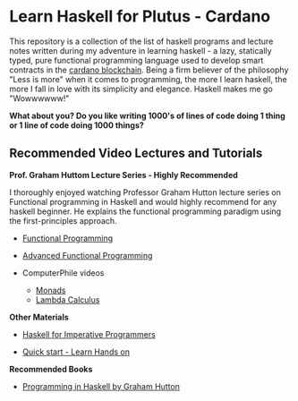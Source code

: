 # Learn Haskell for Plutus - Cardano

This repository is a collection of the list of haskell programs and lecture notes written during my adventure in learning haskell - a lazy, statically typed, pure functional programming language used to develop smart contracts in the [cardano blockchain](https://docs.cardano.org/). Being a firm believer of the philosophy "Less is more" when it comes to programming, the more I learn haskell, the more I fall in love with its simplicity and elegance. Haskell makes me go "Wowwwwww!" 

**What about you? Do you like writing 1000's of lines of code doing 1 thing or 1 line of code doing 1000 things?** 


## Recommended Video Lectures and Tutorials

**Prof. Graham Huttom Lecture Series - Highly Recommended**

I thoroughly enjoyed watching Professor Graham Hutton lecture series on Functional programming in Haskell and would highly recommend for any haskell beginner. He explains the functional programming paradigm using the first-principles approach. 

* [Functional Programming](https://www.youtube.com/playlist?list=PLF1Z-APd9zK7usPMx3LGMZEHrECUGodd3)

* [Advanced Functional Programming](https://www.youtube.com/playlist?list=PLF1Z-APd9zK5uFc8FKr_di9bfsYv8-lbc)

* ComputerPhile videos
    * [Monads](https://www.youtube.com/watch?v=t1e8gqXLbsU)
    * [Lambda Calculus](https://www.youtube.com/watch?v=eis11j_iGMs&t=468s)


**Other Materials**

* [Haskell for Imperative Programmers](https://www.youtube.com/channel/UC3xdLFFsqG701QAyGJIPT1g/playlists)
 
* [Quick start - Learn Hands on](https://www.youtube.com/watch?v=5b-YG558ft8&list=PLw2QsPIp2pxtkNQRvnOlV2xFkrQ8mPqAb)
 

**Recommended Books**

* [Programming in Haskell by Graham Hutton](https://books.google.nl/books/about/Programming_in_Haskell.html?id=75C5DAAAQBAJ&printsec=frontcover&source=kp_read_button&hl=en&redir_esc=y#v=onepage&q&f=false)
